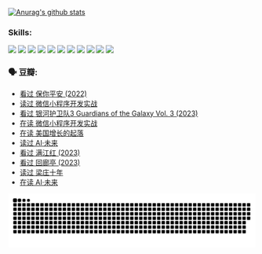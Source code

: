 
[![Anurag's github stats](https://github-readme-stats.vercel.app/api?username=w940853815)](https://github.com/anuraghazra/github-readme-stats)

### Skills:

<code><img height="32" src="https://cdn.jsdelivr.net/npm/simple-icons@v5/icons/python.svg"></code>
<code><img height="32" src="https://cdn.jsdelivr.net/npm/simple-icons@v5/icons/javascript.svg"></code>
<code><img height="32" src="https://cdn.jsdelivr.net/npm/simple-icons@v5/icons/django.svg"></code>
<code><img height="32" src="https://cdn.jsdelivr.net/npm/simple-icons@v5/icons/flask.svg"></code>
<code><img height="32" src="https://cdn.jsdelivr.net/npm/simple-icons@v5/icons/vuetify.svg"></code>
<code><img height="32" src="https://cdn.jsdelivr.net/npm/simple-icons@v5/icons/git.svg"></code>
<code><img height="32" src="https://cdn.jsdelivr.net/npm/simple-icons@v5/icons/docker.svg"></code>
<code><img height="32" src="https://cdn.jsdelivr.net/npm/simple-icons@v5/icons/postgresql.svg"></code>
<code><img height="32" src="https://cdn.jsdelivr.net/npm/simple-icons@v5/icons/elasticsearch.svg"></code>
<code><img height="32" src="https://cdn.jsdelivr.net/npm/simple-icons@v5/icons/macos.svg"></code>
<code><img height="32" src="https://cdn.jsdelivr.net/npm/simple-icons@v5/icons/linux.svg"></code>

### 🗣 豆瓣:

<!-- DOUBAN-ACTIVITIES:START -->
- [看过 保你平安‎ (2022)](https://www.douban.com/people/136069238/status/4239139510/?_i=84570459)
- [读过 微信小程序开发实战](https://www.douban.com/people/136069238/status/4237321528/?_i=84570459)
- [看过 银河护卫队3 Guardians of the Galaxy Vol. 3‎ (2023)](https://www.douban.com/people/136069238/status/4236631849/?_i=84570460)
- [在读 微信小程序开发实战](https://www.douban.com/people/136069238/status/4230177692/?_i=84570460)
- [在读 美国增长的起落](https://www.douban.com/people/136069238/status/4220055912/?_i=84570460)
- [读过 AI·未来](https://www.douban.com/people/136069238/status/4220054171/?_i=84570460)
- [看过 满江红‎ (2023)](https://www.douban.com/people/136069238/status/4219146433/?_i=84570460)
- [看过 回廊亭‎ (2023)](https://www.douban.com/people/136069238/status/4215992758/?_i=84570460)
- [读过 梁庄十年](https://www.douban.com/people/136069238/status/4206664969/?_i=84570460)
- [在读 AI·未来](https://www.douban.com/people/136069238/status/4206653520/?_i=84570460)
<!-- DOUBAN-ACTIVITIES:END -->


![Snake animation](https://raw.githubusercontent.com/w940853815/w940853815/output/github-contribution-grid-snake.svg)

<!--
**w940853815/w940853815** is a ✨ _special_ ✨ repository because its `README.md` (this file) appears on your GitHub profile.

Here are some ideas to get you started:

- 🔭 I’m currently working on ...
- 🌱 I’m currently learning ...
- 👯 I’m looking to collaborate on ...
- 🤔 I’m looking for help with ...
- 💬 Ask me about ...
- 📫 How to reach me: ...
- 😄 Pronouns: ...
- ⚡ Fun fact: ...
-->
